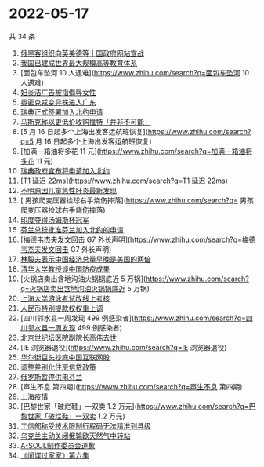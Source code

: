 # 2022-05-17

共 34 条

<!-- BEGIN -->
<!-- 最后更新时间 Tue May 17 2022 20:20:32 GMT+0800 (China Standard Time) -->

1. [俄黑客组织向英美德等十国政府网站宣战](https://www.zhihu.com/search?q=俄黑客组织向英美德等十国政府网站宣战)
1. [我国已建成世界最大规模高等教育体系](https://www.zhihu.com/search?q=我国已建成世界最大规模高等教育体系)
1. [面包车坠河 10 人遇难](https://www.zhihu.com/search?q=面包车坠河 10 人遇难)
1. [妇炎洁广告被指侮辱女性](https://www.zhihu.com/search?q=妇炎洁广告被指侮辱女性)
1. [奥密克戎变异株进入广东](https://www.zhihu.com/search?q=奥密克戎变异株进入广东)
1. [瑞典正式签署加入北约申请](https://www.zhihu.com/search?q=瑞典正式签署加入北约申请)
1. [马斯克称以更低价收购推特「并非不可能」](https://www.zhihu.com/search?q=马斯克称以更低价收购推特「并非不可能」)
1. [5 月 16 日起多个上海出发客运航班恢复](https://www.zhihu.com/search?q=5 月 16 日起多个上海出发客运航班恢复)
1. [加满一箱油将多花 11 元](https://www.zhihu.com/search?q=加满一箱油将多花 11 元)
1. [瑞典政府宣布将申请加入北约](https://www.zhihu.com/search?q=瑞典政府宣布将申请加入北约)
1. [T1 延迟 22ms](https://www.zhihu.com/search?q=T1 延迟 22ms)
1. [不明原因儿童急性肝炎最新发现](https://www.zhihu.com/search?q=不明原因儿童急性肝炎最新发现)
1. [	男孩爬变压器捡球右手烧伤摔落](https://www.zhihu.com/search?q=	男孩爬变压器捡球右手烧伤摔落)
1. [印度夺得汤姆斯杯冠军](https://www.zhihu.com/search?q=印度夺得汤姆斯杯冠军)
1. [芬兰总统批准芬兰加入北约的申请](https://www.zhihu.com/search?q=芬兰总统批准芬兰加入北约的申请)
1. [梅德韦杰夫发文回击 G7 外长声明](https://www.zhihu.com/search?q=梅德韦杰夫发文回击 G7 外长声明)
1. [林毅夫表示中国经济总量早晚是美国的两倍](https://www.zhihu.com/search?q=林毅夫表示中国经济总量早晚是美国的两倍)
1. [清华大学教授谈中国防疫成果](https://www.zhihu.com/search?q=清华大学教授谈中国防疫成果)
1. [火锅店卖出含地沟油火锅锅底近 5 万锅](https://www.zhihu.com/search?q=火锅店卖出含地沟油火锅锅底近 5 万锅)
1. [上海大学游泳考试改线上考核](https://www.zhihu.com/search?q=上海大学游泳考试改线上考核)
1. [人民币特别提款权权重上调](https://www.zhihu.com/search?q=人民币特别提款权权重上调)
1. [四川邻水县一周发现 499 例感染者](https://www.zhihu.com/search?q=四川邻水县一周发现 499 例感染者)
1. [北京世纪坛医院副院长高伟去世](https://www.zhihu.com/search?q=北京世纪坛医院副院长高伟去世)
1. [IE 浏览器退役](https://www.zhihu.com/search?q=IE 浏览器退役)
1. [华尔街巨头抄底中国互联网股](https://www.zhihu.com/search?q=华尔街巨头抄底中国互联网股)
1. [调整差别化住房信贷政策](https://www.zhihu.com/search?q=调整差别化住房信贷政策)
1. [俄罗斯暂停供电芬兰](https://www.zhihu.com/search?q=俄罗斯暂停供电芬兰)
1. [声生不息 第四期](https://www.zhihu.com/search?q=声生不息 第四期)
1. [上海疫情](https://www.zhihu.com/search?q=上海疫情)
1. [巴黎世家「破烂鞋」一双卖 1.2 万元](https://www.zhihu.com/search?q=巴黎世家「破烂鞋」一双卖 1.2 万元)
1. [工信部称受技术限制行程码无法精准到县级](https://www.zhihu.com/search?q=工信部称受技术限制行程码无法精准到县级)
1. [乌克兰主动关闭俄输欧天然气中转站](https://www.zhihu.com/search?q=乌克兰主动关闭俄输欧天然气中转站)
1. [A-SOUL制作委员会道歉](https://www.zhihu.com/search?q=A-SOUL制作委员会道歉)
1. [《间谍过家家》第六集](https://www.zhihu.com/search?q=《间谍过家家》第六集)

<!-- END -->
